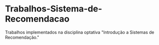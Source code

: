# Trabalhos-Sistema-de-Recomendacao
Trabalhos implementados na disciplina optativa "Introdução a Sistemas de Recomendação."
